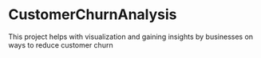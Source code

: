 # CustomerChurnAnalysis
This project helps with visualization and gaining insights by businesses on ways to reduce customer churn
